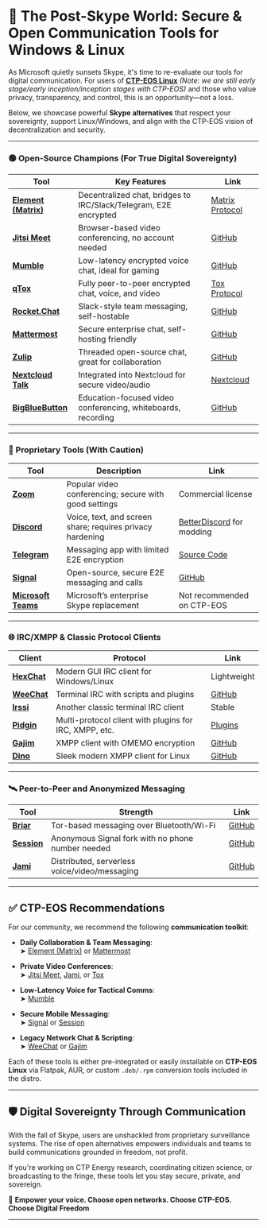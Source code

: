 
# 🔗 The Post-Skype World: Secure & Open Communication Tools for Windows & Linux

As Microsoft quietly sunsets Skype, it's time to re-evaluate our tools for digital communication. For users of **[CTP-EOS Linux](https://ctp-eos.org)** *(Note: we are still early stage/early inception/inception stages with CTP-EOS)* and those who value privacy, transparency, and control, this is an opportunity—not a loss.

Below, we showcase powerful **Skype alternatives** that respect your sovereignty, support Linux/Windows, and align with the CTP-EOS vision of decentralization and security.

---

### 🟢 Open-Source Champions (For True Digital Sovereignty)

| Tool | Key Features | Link |
|------|--------------|------|
| **[Element (Matrix)](https://element.io)** | Decentralized chat, bridges to IRC/Slack/Telegram, E2E encrypted | [Matrix Protocol](https://matrix.org) |
| **[Jitsi Meet](https://meet.jit.si/)** | Browser-based video conferencing, no account needed | [GitHub](https://github.com/jitsi) |
| **[Mumble](https://www.mumble.info/)** | Low-latency encrypted voice chat, ideal for gaming | [GitHub](https://github.com/mumble-voip/mumble) |
| **[qTox](https://qtox.github.io/)** | Fully peer-to-peer encrypted chat, voice, and video | [Tox Protocol](https://tox.chat/) |
| **[Rocket.Chat](https://rocket.chat/)** | Slack-style team messaging, self-hostable | [GitHub](https://github.com/RocketChat/Rocket.Chat) |
| **[Mattermost](https://mattermost.com/)** | Secure enterprise chat, self-hosting friendly | [GitHub](https://github.com/mattermost/mattermost-server) |
| **[Zulip](https://zulip.com/)** | Threaded open-source chat, great for collaboration | [GitHub](https://github.com/zulip/zulip) |
| **[Nextcloud Talk](https://nextcloud.com/talk/)** | Integrated into Nextcloud for secure video/audio | [Nextcloud](https://nextcloud.com) |
| **[BigBlueButton](https://bigbluebutton.org/)** | Education-focused video conferencing, whiteboards, recording | [GitHub](https://github.com/bigbluebutton/bigbluebutton) |

---

### 🔵 Proprietary Tools (With Caution)

| Tool | Description | Link |
|------|-------------|------|
| **[Zoom](https://zoom.us/)** | Popular video conferencing; secure with good settings | Commercial license |
| **[Discord](https://discord.com/)** | Voice, text, and screen share; requires privacy hardening | [BetterDiscord](https://betterdiscord.app/) for modding |
| **[Telegram](https://telegram.org/)** | Messaging app with limited E2E encryption | [Source Code](https://github.com/DrKLO/Telegram) |
| **[Signal](https://signal.org/)** | Open-source, secure E2E messaging and calls | [GitHub](https://github.com/signalapp) |
| **[Microsoft Teams](https://www.microsoft.com/en-us/microsoft-teams/group-chat-software)** | Microsoft’s enterprise Skype replacement | Not recommended on CTP-EOS |

---

### 🌐 IRC/XMPP & Classic Protocol Clients

| Client | Protocol | Link |
|--------|----------|------|
| **[HexChat](https://hexchat.github.io/)** | Modern GUI IRC client for Windows/Linux | Lightweight |
| **[WeeChat](https://weechat.org/)** | Terminal IRC with scripts and plugins | [GitHub](https://github.com/weechat/weechat) |
| **[Irssi](https://irssi.org/)** | Another classic terminal IRC client | Stable |
| **[Pidgin](https://pidgin.im/)** | Multi-protocol client with plugins for IRC, XMPP, etc. | [Plugins](https://developer.pidgin.im/wiki/ThirdPartyPlugins) |
| **[Gajim](https://gajim.org/)** | XMPP client with OMEMO encryption | [GitHub](https://dev.gajim.org/gajim/gajim) |
| **[Dino](https://dino.im/)** | Sleek modern XMPP client for Linux | [GitHub](https://github.com/dino/dino) |

---

### 🛰️ Peer-to-Peer and Anonymized Messaging

| Tool | Strength | Link |
|------|----------|------|
| **[Briar](https://briarproject.org/)** | Tor-based messaging over Bluetooth/Wi-Fi | [GitHub](https://code.briarproject.org/briar/briar) |
| **[Session](https://getsession.org/)** | Anonymous Signal fork with no phone number needed | [GitHub](https://github.com/oxen-io/session-desktop) |
| **[Jami](https://jami.net/)** | Distributed, serverless voice/video/messaging | [GitHub](https://git.jami.net/savoirfairelinux/ring-project) |

---

## ✅ CTP-EOS Recommendations

For our community, we recommend the following **communication toolkit**:

- **Daily Collaboration & Team Messaging**:  
  ➤ [Element (Matrix)](https://element.io) or [Mattermost](https://mattermost.com)
  
- **Private Video Conferences**:  
  ➤ [Jitsi Meet](https://meet.jit.si/), [Jami](https://jami.net), or [Tox](https://tox.chat)
  
- **Low-Latency Voice for Tactical Comms**:  
  ➤ [Mumble](https://www.mumble.info/)
  
- **Secure Mobile Messaging**:  
  ➤ [Signal](https://signal.org) or [Session](https://getsession.org)
  
- **Legacy Network Chat & Scripting**:  
  ➤ [WeeChat](https://weechat.org/) or [Gajim](https://gajim.org)

Each of these tools is either pre-integrated or easily installable on **CTP-EOS Linux** via Flatpak, AUR, or custom `.deb/.rpm` conversion tools included in the distro.

---

## 🛡️ Digital Sovereignty Through Communication

With the fall of Skype, users are unshackled from proprietary surveillance systems. The rise of open alternatives empowers individuals and teams to build communications grounded in freedom, not profit.

If you're working on CTP Energy research, coordinating citizen science, or broadcasting to the fringe, these tools let you stay secure, private, and sovereign.

📡 **Empower your voice. Choose open networks. Choose CTP-EOS. Choose Digital Freedom**

---

